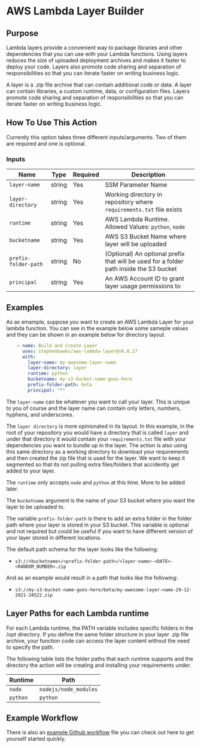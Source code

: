 # AWS Lambda Layer Builder

## Purpose

Lambda layers provide a convenient way to package libraries and other dependencies that you can use with your Lambda functions. Using layers reduces the size of uploaded deployment archives and makes it faster to deploy your code. Layers also promote code sharing and separation of responsibilities so that you can iterate faster on writing business logic. 

A layer is a .zip file archive that can contain additional code or data. A layer can contain libraries, a custom runtime, data, or configuration files. Layers promote code sharing and separation of responsibilities so that you can iterate faster on writing business logic.

## How To Use This Action
Currently this option takes three different inputs/arguments. Two of them are required and one is optional.

### Inputs
| Name                 | Type   | Required | Description                                                                               |
| -------------------- | ------ | -------- | ----------------------------------------------------------------------------------------- |
| `layer-name`         | string | Yes      | SSM Parameter Name                                                                        |
| `layer-directory`    | string | Yes      | Working directory in repository where `requirements.txt` file exists                      |
| `runtime`            | string | Yes      | AWS Lambda Runtime.  Allowed Values: `python`, `node`                                     |
| `bucketname`         | string | Yes      | AWS S3 Bucket Name where layer will be uploaded                                           |
| `prefix-folder-path` | string | No       | (Optional) An optional prefix that will be used for a folder path inside the S3 bucket    |
| `principal`          | string | Yes      | An AWS Account ID to grant layer usage permissions to                                     |

## Examples

As as emample, suppose you want to create an AWS Lambda Layer for your lambda function.  You can see in the example below some sameple values and they can be shown in an example below for directory layout.  

```yaml
    - name: Build and Create Layer
      uses: stephenbawks/aws-lambda-layer@v0.0.17
      with:
        layer-name: my-awesome-layer-name
        layer-directory: layer
        runtime: python
        bucketname: my-s3-bucket-name-goes-here
        prefix-folder-path: beta
        principal: "*"
```
The `layer-name` can be whatever you want to call your layer.  This is unique to you of course and the layer name can contain only letters, numbers, hyphens, and underscores.

The `layer directory` is more opinionated in its layout.  In this example, in the root of your repository you would have a directory that is called `layer` and under that directory it would contain your `requirements.txt` file with your dependencies you want to bundle up in the layer.  The action is also using this same directory as a working directory to download your requirements and then created the zip file that is used for the layer.  We want to keep it segmented so that its not pulling extra files/folders that accidently get added to your layer.  

The `runtime` only accepts `node` and `python` at this time.  More to be added later.

The `bucketname` argument is the name of your S3 bucket where you want the layer to be uploaded to.

The variable `prefix-folder-path` is there to add an extra folder in the folder path where your layer is stored in your S3 bucket.  This variable is optional and not required but could be useful if you want to have different version of your layer stored in different locations.

The default path schema for the layer looks like the following:
* `s3://<bucketname>/<prefix-folder-path>/<layer-name>-<DATE>-<RANDOM_NUMBER>.zip`

And as an example would result in a path that looks like the following:
* `s3://my-s3-bucket-name-goes-here/beta/my-awesome-layer-name-29-12-2021-34522.zip`

## Layer Paths for each Lambda runtime
For each Lambda runtime, the PATH variable includes specific folders in the /opt directory. If you define the same folder structure in your layer .zip file archive, your function code can access the layer content without the need to specify the path.

The following table lists the folder paths that each runtime supports and the directory the action will be creating and installing your requirements under.

| Runtime              | Path                  |
| -------------------- | --------------------- | 
| `node`               | `nodejs/node_modules` |
| `python`             | `python`              |

## Example Workflow

There is also an [example Github workflow](/example/example-workflow.yml) file you can check out here to get yourself started quickly.


